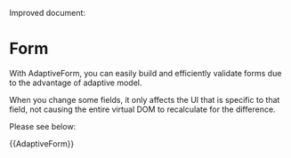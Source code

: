 Improved document:

# Form

With AdaptiveForm, you can easily build and efficiently validate forms due to the advantage of adaptive model.

When you change some fields, it only affects the UI that is specific to that field, not causing the entire virtual DOM to recalculate for the difference.

Please see below:

{{AdaptiveForm}}